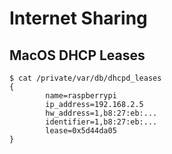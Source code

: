 # Internet Sharing

## MacOS DHCP Leases

```console
$ cat /private/var/db/dhcpd_leases
{
        name=raspberrypi
        ip_address=192.168.2.5
        hw_address=1,b8:27:eb:...
        identifier=1,b8:27:eb:...
        lease=0x5d44da05
}
```

